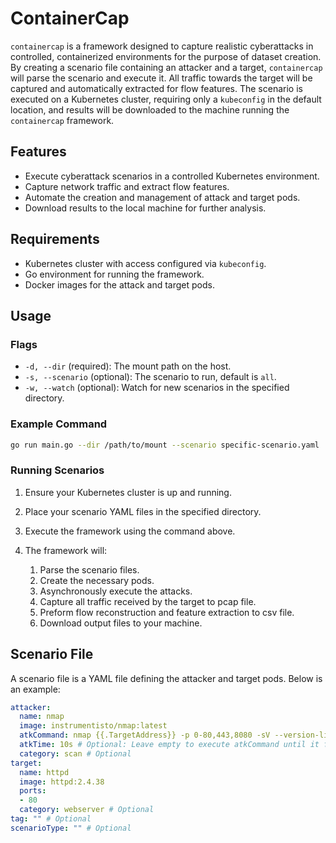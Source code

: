 
# ContainerCap

`containercap` is a framework designed to capture realistic cyberattacks in controlled, containerized environments for the purpose of dataset creation. By creating a scenario file containing an attacker and a target, `containercap` will parse the scenario and execute it. All traffic towards the target will be captured and automatically extracted for flow features. The scenario is executed on a Kubernetes cluster, requiring only a `kubeconfig` in the default location, and results will be downloaded to the machine running the `containercap` framework.

## Features

- Execute cyberattack scenarios in a controlled Kubernetes environment.
- Capture network traffic and extract flow features.
- Automate the creation and management of attack and target pods.
- Download results to the local machine for further analysis.

## Requirements

- Kubernetes cluster with access configured via `kubeconfig`.
- Go environment for running the framework.
- Docker images for the attack and target pods.

## Usage

### Flags

- `-d, --dir` (required): The mount path on the host.
- `-s, --scenario` (optional): The scenario to run, default is `all`.
- `-w, --watch` (optional): Watch for new scenarios in the specified directory.

### Example Command

```sh
go run main.go --dir /path/to/mount --scenario specific-scenario.yaml
```

### Running Scenarios

1. Ensure your Kubernetes cluster is up and running.
2. Place your scenario YAML files in the specified directory.
3. Execute the framework using the command above.
4. The framework will:

    1. Parse the scenario files.
    2. Create the necessary pods.
    3. Asynchronously execute the attacks.
    4. Capture all traffic received by the target to pcap file.
    5. Preform flow reconstruction and feature extraction to csv file.
    6. Download output files to your machine.

## Scenario File

A scenario file is a YAML file defining the attacker and target pods. Below is an example:

```yaml
attacker:
  name: nmap
  image: instrumentisto/nmap:latest
  atkCommand: nmap {{.TargetAddress}} -p 0-80,443,8080 -sV --version-light -T3
  atkTime: 10s # Optional: Leave empty to execute atkCommand until it finishes.
  category: scan # Optional
target:
  name: httpd
  image: httpd:2.4.38
  ports:
  - 80
  category: webserver # Optional
tag: "" # Optional
scenarioType: "" # Optional
```

